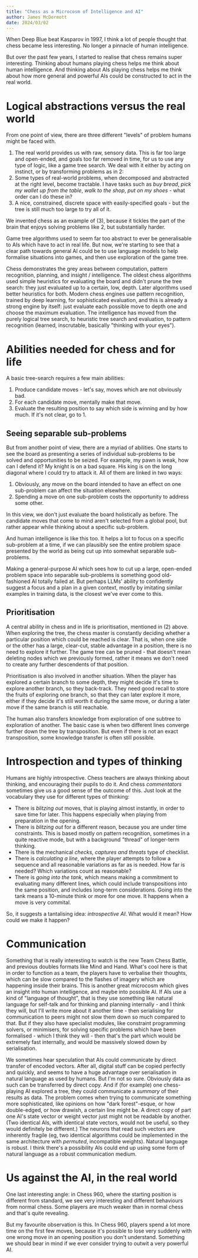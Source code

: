 ```yaml
---
title: "Chess as a Microcosm of Intelligence and AI"
author: James McDermott
date: 2024/03/02
---
```



When Deep Blue beat Kasparov in 1997, I think a lot of people thought that chess became less interesting. No longer a pinnacle of human intelligence. 

But over the past few years, I started to realise that chess remains super interesting. Thinking about humans playing chess helps me think about human intelligence. And thinking about AIs playing chess helps me think about how more general and powerful AIs could be constructed to act in the real world.


# Logical abstractions versus the real world

From one point of view, there are three different "levels" of problem humans might be faced with.

1. The real world provides us with raw, sensory data. This is far too large and open-ended, and goals too far removed in time, for us to use any type of logic, like a game tree search. We deal with it either by acting on instinct, or by transforming problems as in 2:
2. Some types of real-world problems, when decomposed and abstracted at the right level, become tractable. I have tasks such as *buy bread*, *pick my wallet up from the table*, *walk to the shop*, *put on my shoes* - what order can I do these in?
3. A nice, constrained, discrete space with easily-specified goals - but the tree is still much too large to try all of it.

We invented chess as an example of (3), because it tickles the part of the brain that enjoys solving problems like 2, but substantially harder.

Game tree algorithms used to seem far too abstract to ever be generalisable to AIs which have to act in real life. But now, we're starting to see that a clear path towards general AI could be to use language models to help formalise situations into games, and then  use exploration of the game tree.

Chess demonstrates the grey areas between computation, pattern recognition, planning, and insight / intelligence. The oldest chess algorithms used simple heuristics for evaluating the board and didn't prune the tree search: they just evaluated up to a certain, low, depth. Later algorithms used better heuristics for both. Modern chess engines use pattern recognition, trained by deep learning, for sophisticated evaluation, and this is already a strong engine by itself: just evaluate each possible move to depth one and choose the maximum evaluation. The intelligence has moved from the purely logical tree search, to heuristic tree search and evaluation, to pattern recognition (learned, inscrutable, basically "thinking with your eyes").


# Abilities needed for chess and for life

A basic tree-search requires a few main abilities:

1. Produce candidate moves - let's say, moves which are not obviously bad.
2. For each candidate move, mentally make that move.
3. Evaluate the resulting position to say which side is winning and by how much. If it's not clear, go to 1.


## Seeing separable sub-problems

But from another point of view, there are a myriad of abilities. One starts to see the board as presenting a series of individual sub-problems to be solved and opportunities to be seized. For example, my pawn is weak, how can I defend it? My knight is on a bad square. His king is on the long diagonal where I could try to attack it. All of them are linked in two ways:

1. Obviously, any move on the board intended to have an effect on one sub-problem can affect the situation elsewhere.
2. Spending a move on one sub-problem costs the opportunity to address some other.

In this view, we don't just evaluate the board holistically as before. The candidate moves that come to mind aren't selected from a global pool, but rather appear while thinking about a specific sub-problem. 

And human intelligence is like this too. It helps a lot to focus on a specific sub-problem at a time, if we can plausibly see the entire problem space presented by the world as being cut up into somewhat separable sub-problems. 

Making a general-purpose AI which sees how to cut up a large, open-ended problem space into separable sub-problems is something good old-fashioned AI totally failed at. But perhaps LLMs' ability to confidently suggest a focus and a plan in a given context, mostly by imitating similar examples in training data, is the closest we've ever come to this.

## Prioritisation

A central ability in chess and in life is prioritisation, mentioned in (2) above. When exploring the tree, the chess master is constantly deciding whether a particular position which could be reached is clear. That is, when one side or the other has a large, clear-cut, stable advantage in a position, there is no need to explore it further. The game tree can be pruned - that doesn't mean deleting nodes which we previously formed, rather it means we don't need to create any further descendents of that position.

Prioritisation is also involved in another situation. When the player has explored a certain branch to some depth, they might decide it's time to explore another branch, so they back-track. They need good recall to store the fruits of exploring one branch, so that they can later explore it more, either if they decide it's still worth it during the same move, or during a later move if the same branch is still reachable.

The human also transfers knowledge from exploration of one subtree to exploration of another. The basic case is when two different lines converge further down the tree by transposition. But even if there is not an exact transposition, some knowledge transfer is often still possible.


# Introspection and types of thinking

Humans are highly introspective. Chess teachers are always thinking about thinking, and encouraging their pupils to do it. And chess *commentators* sometimes give us a good sense of the outcome of this. Just look at the vocabulary they use for different types of thinking:


* There is *blitzing out* moves, that is playing almost instantly, in order to save time for later. This happens especially when playing from preparation in the opening.
* There is *blitzing out* for a different reason, because you are under time constraints. This is based mostly on pattern recognition, sometimes in a quite reactive mode, but with a background "thread" of longer-term thinking.
* There is the mechanical *checks, captures and threats* type of checklist.
* There is *calculating a line*, where the player attempts to follow a sequence and all reasonable variations as far as is needed. How far is needed? Which variations count as reasonable?
* There is *going into the tank*, which means making a commitment to evaluating many different lines, which could include transpositions into the same position, and includes long-term considerations. Going into the tank means a 10-minute think or more for one move. It happens when a move is very commital. 

So, it suggests a tantalising idea: *introspective AI*. What would it mean? How could we make it happen?


# Communication

Something that is really interesting to watch is the new Team Chess Battle, and previous doubles formats like Mind and Hand. What's cool here is that in order to function as a team, the players have to verbalise their thoughts, which can be slow compared to the flashes of imagery which are happening inside their brains. This is another great microcosm which gives an insight into human intelligence, and maybe into possible AI. If AIs use a kind of "language of thought", that is they use something like natural language for self-talk and for thinking and planning internally - and I think they will, but I'll write more about it another time - then serialising for communication to peers might not slow them down so much compared to that. But if they also have specialist modules, like constraint programming solvers, or minimisers, for solving specific problems which have been formalised - which I think they will - then that's the part which would be extremely fast internally, and would be massively slowed down by serialisation. 

We sometimes hear speculation that AIs could communicate by direct transfer of encoded vectors. After all, digital stuff can be copied perfectly and quickly, and seems to have a huge advantage over serialisation in natural language as used by humans. But I'm not so sure. Obviously data as such can be transferred by direct copy. And if (for example) one chess-playing AI explored a tree, they could communicate a *summary* of their results as data. The problem comes when trying to communicate something more sophisticated, like opinions on how "dark forest"-esque, or how double-edged, or how drawish, a certain line might be. A direct copy of part one AI's state vector or weight vector just might not be readable by another. (Two identical AIs, with identical state vectors, would not be useful, so they would definitely be different.) The neurons that read such vectors are inherently fragile (eg, two identical algorithms could be implemented in the same architecture with *permuted*, incompatible weights). Natural language is robust. I think there's a possibility AIs could end up using some form of natural language as a robust communication medium.


# Us against the AI, in the real world

One last interesting angle: in Chess 960, where the starting position is different from standard, we see very interesting and different behaviours from normal chess. Some players are much weaker than in normal chess and that's quite revealing. 

But my favourite observation is this. In Chess 960, players spend a lot more time on the first few moves, because it's possible to lose very suddenly with one wrong move in an opening position you don't understand. Something we should bear in mind if we ever consider trying to outwit a very powerful AI.